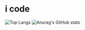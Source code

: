 # i code

![Top Langs](https://github-readme-stats.vercel.app/api/top-langs/?username=whiteninja1&theme=dark)
![Anurag's GitHub stats](https://github-readme-stats.vercel.app/api?username=whiteninja1&theme=dark&show_icons=true)
